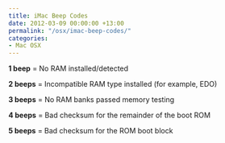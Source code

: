 ```yaml
---
title: iMac Beep Codes
date: 2012-03-09 00:00:00 +13:00
permalink: "/osx/imac-beep-codes/"
categories:
- Mac OSX
---
```


**1 beep** = No RAM installed/detected
  
**2 beeps** = Incompatible RAM type installed (for example, EDO)
  
**3 beeps** = No RAM banks passed memory testing
  
**4 beeps** = Bad checksum for the remainder of the boot ROM
  
**5 beeps** = Bad checksum for the ROM boot block
